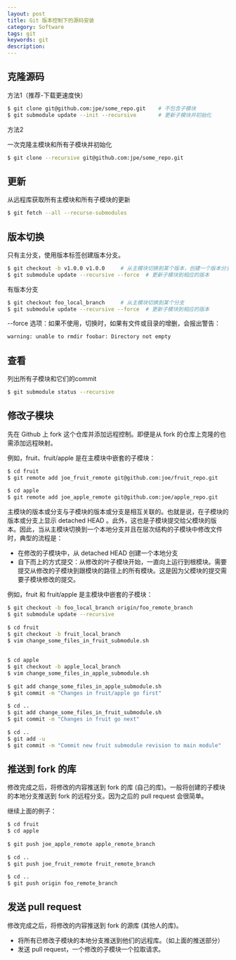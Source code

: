 ```yaml
---
layout: post
title: Git 版本控制下的源码安装
category: Software
tags: git
keywords: git
description:
---
```


## 克隆源码

方法1（推荐-下载更速度快）

```bash
$ git clone git@github.com:jpe/some_repo.git    # 不包含子模块
$ git submodule update --init --recursive       # 更新子模块并初始化
```

方法2

一次克隆主模块和所有子模块并初始化

```bash
$ git clone --recursive git@github.com:jpe/some_repo.git
```

## 更新

从远程库获取所有主模块和所有子模块的更新

```bash
$ git fetch --all --recurse-submodules
```

## 版本切换

只有主分支，使用版本标签创建版本分支。

```bash
$ git checkout -b v1.0.0 v1.0.0     # 从主模块切换到某个版本，创建一个版本分支
$ git submodule update --recursive --force  # 更新子模块到相应的版本
```

有版本分支

```bash
$ git checkout foo_local_branch     # 从主模块切换到某个分支
$ git submodule update --recursive --force  # 更新子模块到相应的版本
```

--force 选项：如果不使用，切换时，如果有文件或目录的增删，会报出警告：

```bash
warning: unable to rmdir foobar: Directory not empty
```

## 查看

列出所有子模块和它们的commit

```bash
$ git submodule status --recursive
```

## 修改子模块

先在 Github 上 fork 这个仓库并添加远程控制。即便是从 fork 的仓库上克隆的也需添加远程映射。

例如，fruit、fruit/apple 是在主模块中嵌套的子模块：

```bash
$ cd fruit
$ git remote add joe_fruit_remote git@github.com:joe/fruit_repo.git
 
$ cd apple
$ git remote add joe_apple_remote git@github.com:joe/apple_repo.git
```

主模块的版本或分支与子模块的版本或分支是相互关联的。也就是说，在子模块的版本或分支上显示 detached HEAD 。此外，这也是子模块提交给父模块的版本。因此，当从主模块切换到一个本地分支并且在层次结构的子模块中修改文件时，典型的流程是：

- 在修改的子模块中，从 detached HEAD 创建一个本地分支
- 自下而上的方式提交：从修改的叶子模块开始，一直向上运行到根模块。需要提交从修改的子模块到跟模块的路径上的所有模块。这是因为父模块的提交需要子模块修改的提交。

例如，fruit 和 fruit/apple 是主模块中嵌套的子模块：

```bash
$ git checkout -b foo_local_branch origin/foo_remote_branch
$ git submodule update --recursive
 
$ cd fruit
$ git checkout -b fruit_local_branch
$ vim change_some_files_in_fruit_submodule.sh
 
 
$ cd apple
$ git checkout -b apple_local_branch
$ vim change_some_files_in_apple_submodule.sh
 
$ git add change_some_files_in_apple_submodule.sh
$ git commit -m "Changes in fruit/apple go first"
 
$ cd ..
$ git add change_some_files_in_fruit_submodule.sh
$ git commit -m "Changes in fruit go next"
 
$ cd ..
$ git add -u
$ git commit -m "Commit new fruit submodule revision to main module"
```

## 推送到 fork 的库

修改完成之后，将修改的内容推送到 fork 的库 (自己的库)。一般将创建的子模块的本地分支推送到 fork 的远程分支。因为之后的 pull request 会很简单。

继续上面的例子：

```bash
$ cd fruit
$ cd apple
 
$ git push joe_apple_remote apple_remote_branch
 
$ cd ..
$ git push joe_fruit_remote fruit_remote_branch
 
$ cd ..
$ git push origin foo_remote_branch
```

## 发送 pull request

修改完成之后，将修改的内容推送到 fork 的源库 (其他人的库)。

- 将所有已修改子模块的本地分支推送到他们的远程库。（如上面的推送部分）
- 发送 pull request，一个修改的子模块一个拉取请求。
